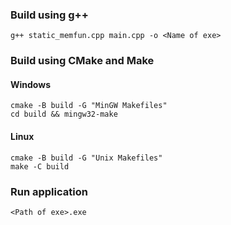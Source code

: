 ### Build using g++
```g++ static_memfun.cpp main.cpp -o <Name of exe>```

### Build using CMake and Make
#### Windows
```
cmake -B build -G "MinGW Makefiles"
cd build && mingw32-make
```

#### Linux
```
cmake -B build -G "Unix Makefiles"
make -C build
```

### Run application
```<Path of exe>.exe```